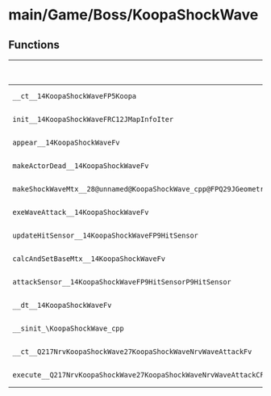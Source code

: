 # main/Game/Boss/KoopaShockWave

## Functions

| Name | Address | Match % |
|------|---------|---------|
| `__ct__14KoopaShockWaveFP5Koopa` | `0x80063A98` | :x: (0.0%) |
| `init__14KoopaShockWaveFRC12JMapInfoIter` | `0x80063B34` | :x: (0.0%) |
| `appear__14KoopaShockWaveFv` | `0x80063C80` | :x: (0.0%) |
| `makeActorDead__14KoopaShockWaveFv` | `0x80063CC8` | :x: (0.0%) |
| `makeShockWaveMtx__28@unnamed@KoopaShockWave_cpp@FPQ29JGeometry64TPosition3<Q29JGeometry38TMatrix34<Q29JGeometry13SMatrix34C<f>>>RCQ29JGeometry8TVec3<f>RCQ29JGeometry8TVec3<f>RCQ29JGeometry8TVec3<f>ff` | `0x80063D1C` | :x: (0.0%) |
| `exeWaveAttack__14KoopaShockWaveFv` | `0x80063DC8` | :x: (0.0%) |
| `updateHitSensor__14KoopaShockWaveFP9HitSensor` | `0x80064160` | :x: (0.0%) |
| `calcAndSetBaseMtx__14KoopaShockWaveFv` | `0x800642A4` | :x: (0.0%) |
| `attackSensor__14KoopaShockWaveFP9HitSensorP9HitSensor` | `0x800642AC` | :x: (0.0%) |
| `__dt__14KoopaShockWaveFv` | `0x80064338` | :x: (0.0%) |
| `__sinit_\KoopaShockWave_cpp` | `0x80064394` | :x: (0.0%) |
| `__ct__Q217NrvKoopaShockWave27KoopaShockWaveNrvWaveAttackFv` | `0x8006439C` | :x: (0.0%) |
| `execute__Q217NrvKoopaShockWave27KoopaShockWaveNrvWaveAttackCFP5Spine` | `0x800643AC` | :x: (0.0%) |